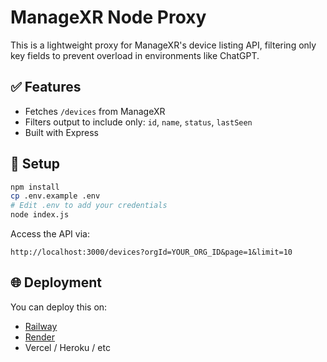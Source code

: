# ManageXR Node Proxy

This is a lightweight proxy for ManageXR's device listing API, filtering only key fields to prevent overload in environments like ChatGPT.

## ✅ Features

- Fetches `/devices` from ManageXR
- Filters output to include only: `id`, `name`, `status`, `lastSeen`
- Built with Express

## 🚀 Setup

```bash
npm install
cp .env.example .env
# Edit .env to add your credentials
node index.js
```

Access the API via:

```
http://localhost:3000/devices?orgId=YOUR_ORG_ID&page=1&limit=10
```

## 🌐 Deployment

You can deploy this on:

- [Railway](https://railway.app/)
- [Render](https://render.com/)
- Vercel / Heroku / etc